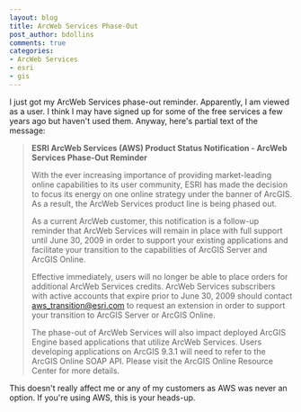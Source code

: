 ```yaml
---
layout: blog
title: ArcWeb Services Phase-Out
post_author: bdollins
comments: true
categories:
- ArcWeb Services
- esri
- gis
---
```


I just got my ArcWeb Services phase-out reminder. Apparently, I am viewed as a user. I think I may have signed up for some of the free services a few years ago but haven't used them. Anyway, here's partial text of the message:

<blockquote><strong>ESRI ArcWeb Services (AWS) Product Status Notification - ArcWeb Services Phase-Out Reminder</strong>

With the ever increasing importance of providing market-leading online capabilities to its user community, ESRI has made the decision to focus its energy on one online strategy under the banner of ArcGIS. As a result, the ArcWeb Services product line is being phased out. 

As a current ArcWeb customer, this notification is a follow-up reminder that ArcWeb Services will remain in place with full support until June 30, 2009 in order to support your existing applications and facilitate your transition to the capabilities of ArcGIS Server and ArcGIS Online. 

Effective immediately, users will no longer be able to place orders for additional ArcWeb Services credits. ArcWeb Services subscribers with active accounts that expire prior to June 30, 2009 should contact aws_transition@esri.com to request an extension in order to support your transition to ArcGIS Server or ArcGIS Online.

The phase-out of ArcWeb Services will also impact deployed ArcGIS Engine based applications that utilize ArcWeb Services. Users developing applications on ArcGIS 9.3.1 will need to refer to the ArcGIS Online SOAP API. Please visit the ArcGIS Online Resource Center for more details.
</blockquote>

This doesn't really affect me or any of my customers as AWS was never an option. If you're using AWS, this is your heads-up.